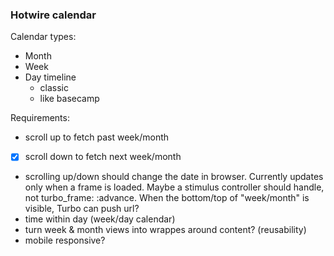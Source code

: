 ### Hotwire calendar

Calendar types:
- Month
- Week
- Day timeline
  - classic
  - like basecamp

Requirements:
- scroll up to fetch past week/month
- [x] scroll down to fetch next week/month
- scrolling up/down should change the date in browser.
Currently updates only when a frame is loaded.
Maybe a stimulus controller should handle, not turbo_frame: :advance.
When the bottom/top of "week/month" is visible, Turbo can push url?
- time within day (week/day calendar)
- turn week & month views into wrappes around content? (reusability)
- mobile responsive?
